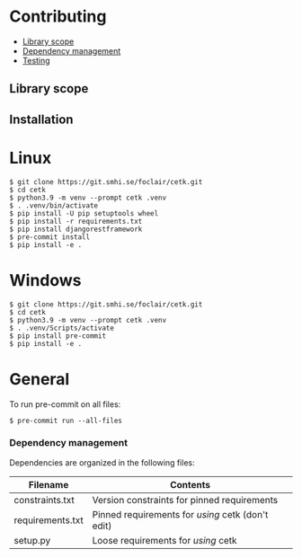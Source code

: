 # Contributing

  * [Library scope](#library-scope)
  * [Dependency management](#dependency-management)
  * [Testing](#testing)

## Library scope

## Installation
# Linux
``` console
$ git clone https://git.smhi.se/foclair/cetk.git
$ cd cetk
$ python3.9 -m venv --prompt cetk .venv
$ . .venv/bin/activate
$ pip install -U pip setuptools wheel
$ pip install -r requirements.txt
$ pip install djangorestframework
$ pre-commit install
$ pip install -e .
```
# Windows
``` console
$ git clone https://git.smhi.se/foclair/cetk.git
$ cd cetk
$ python3.9 -m venv --prompt cetk .venv
$ . .venv/Scripts/activate
$ pip install pre-commit
$ pip install -e .
```
# General
To run pre-commit on all files:
``` console
$ pre-commit run --all-files
```

### Dependency management

Dependencies are organized in the following files:

| Filename                           | Contents                                                                  |
| ---------------------------------- | ------------------------------------------------------------------------- |
| constraints.txt                    | Version constraints for pinned requirements                               |
| requirements.txt                   | Pinned requirements for _using_ cetk (don't edit)                   |
| setup.py                    	     | Loose requirements for _using_ cetk

